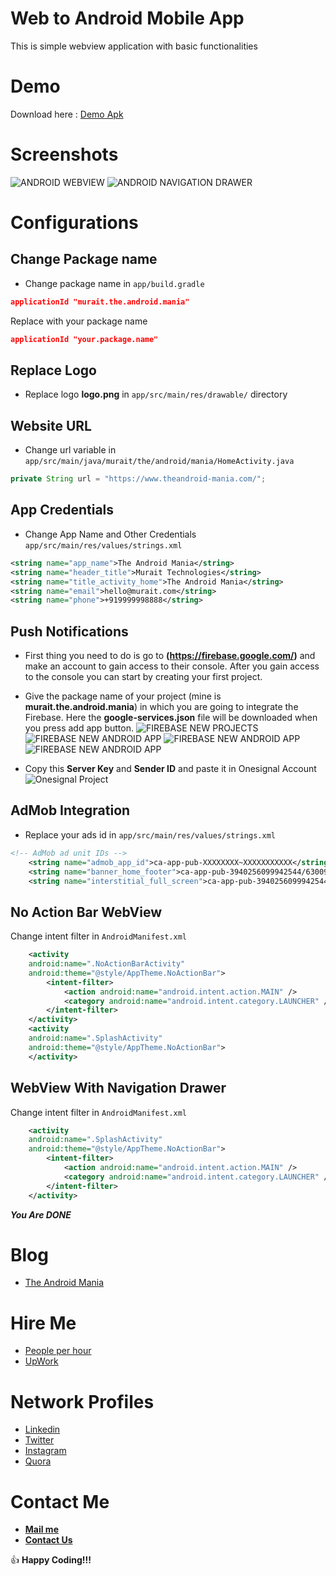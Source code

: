 # Web to Android Mobile App

This is simple webview application with basic functionalities

# Demo

Download here : [Demo Apk](https://github.com/mayursojitra/Web-Mobile-App/raw/master/app-debug.apk)

# Screenshots

![ANDROID WEBVIEW](https://raw.githubusercontent.com/mayursojitra/Web-Mobile-App/master/screenshots/screenshot-1.png) ![ANDROID NAVIGATION DRAWER](https://raw.githubusercontent.com/mayursojitra/Web-Mobile-App/master/screenshots/screenshot-2.png)

# Configurations

## Change Package name
- Change package name in  ```app/build.gradle```
```json
applicationId "murait.the.android.mania"
```
Replace with your package name
```json
applicationId "your.package.name"
```

## Replace Logo
- Replace logo **logo.png** in ```app/src/main/res/drawable/``` directory

## Website URL
- Change url variable in ```app/src/main/java/murait/the/android/mania/HomeActivity.java```  
```java
private String url = "https://www.theandroid-mania.com/";
```

## App Credentials
- Change App Name and Other Credentials ```app/src/main/res/values/strings.xml```
```xml
<string name="app_name">The Android Mania</string>
<string name="header_title">Murait Technologies</string>
<string name="title_activity_home">The Android Mania</string>
<string name="email">hello@murait.com</string>
<string name="phone">+919999998888</string>
```

## Push Notifications

- First thing you need to do is go to **(https://firebase.google.com/)** and make an account to gain access to their console. After you gain access to the console you can start by creating your first project.

- Give the package name of your project (mine is **murait.the.android.mania**) in which you are going to integrate the Firebase. Here the **google-services.json** file will be downloaded when you press add app button.
![FIREBASE NEW PROJECTS](https://raw.githubusercontent.com/mayursojitra/Web-Mobile-App/master/screenshots/screenshot-3.png)
![FIREBASE NEW ANDROID APP](https://raw.githubusercontent.com/mayursojitra/Web-Mobile-App/master/screenshots/screenshot-4.png)
![FIREBASE NEW ANDROID APP](https://raw.githubusercontent.com/mayursojitra/Web-Mobile-App/master/screenshots/screenshot-5.png)
![FIREBASE NEW ANDROID APP](https://raw.githubusercontent.com/mayursojitra/Web-Mobile-App/master/screenshots/screenshot-6.png)

- Copy this **Server Key** and **Sender ID** and paste it in Onesignal Account
![Onesignal Project](https://raw.githubusercontent.com/mayursojitra/Web-Mobile-App/master/screenshots/screenshot-7.png)

## AdMob Integration

- Replace your ads id in ```app/src/main/res/values/strings.xml```
```xml
<!-- AdMob ad unit IDs -->
    <string name="admob_app_id">ca-app-pub-XXXXXXXX~XXXXXXXXXXX</string>
    <string name="banner_home_footer">ca-app-pub-3940256099942544/6300978111</string>
    <string name="interstitial_full_screen">ca-app-pub-3940256099942544/1033173712</string>
```
## No Action Bar WebView
Change intent filter in `AndroidManifest.xml`
```xml
    <activity
    android:name=".NoActionBarActivity"
    android:theme="@style/AppTheme.NoActionBar">
        <intent-filter>
            <action android:name="android.intent.action.MAIN" />
            <category android:name="android.intent.category.LAUNCHER" />
        </intent-filter>
    </activity>
    <activity
    android:name=".SplashActivity"
    android:theme="@style/AppTheme.NoActionBar">
    </activity>
```

## WebView With Navigation Drawer
Change intent filter in `AndroidManifest.xml`
```xml
    <activity
    android:name=".SplashActivity"
    android:theme="@style/AppTheme.NoActionBar">
        <intent-filter>
            <action android:name="android.intent.action.MAIN" />
            <category android:name="android.intent.category.LAUNCHER" />
        </intent-filter>
    </activity>
```

_**You Are DONE**_


# Blog

- [The Android Mania](https://www.theandroid-mania.com/)

# Hire Me

- [People per hour](http://pph.me/mayursojitra)
- [UpWork](https://www.upwork.com/freelancers/~019d3db2c3f08414b8)

# Network Profiles

- [Linkedin](https://www.linkedin.com/in/mayursojitra/)
- [Twitter](https://twitter.com/mayur_sojitra)
- [Instagram](https://www.instagram.com/mayursojitra/)
- [Quora](https://www.quora.com/profile/Mayur-Sojitra)

# Contact Me

- [**Mail me**](mailto:hello@murait.com)
- [**Contact Us**](https://www.murait.com/contact-us/)

:+1: **Happy Coding!!!**
